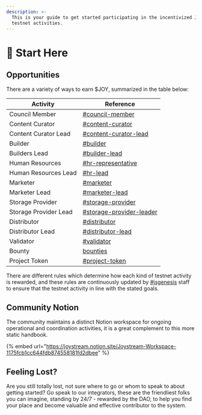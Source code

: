 ```yaml
---
description: >-
  This is your guide to get started participating in the incentivized Joystream
  testnet activities.
---
```


# 🎯 Start Here

## Opportunities

There are a variety of ways to earn $JOY, summarized in the table below:

| Activity              | Reference                                                                         |
| --------------------- | --------------------------------------------------------------------------------- |
| Council Member        | [#council-member](system/council.md#council-member "mention")                     |
| Content Curator       | [#content-curator](system/content-directory/#content-curator "mention")           |
| Content Curator Lead  | [#content-curator-lead](system/content-directory/#content-curator-lead "mention") |
| Builder               | [#builder](system/builders.md#builder "mention")                                  |
| Builders Lead         | [#builder-lead](system/builders.md#builder-lead "mention")                        |
| Human Resources       | [#hr-representative](system/human-resources.md#hr-representative "mention")       |
| Human Resources Lead  | [#hr-lead](system/human-resources.md#hr-lead "mention")                           |
| Marketer              | [#marketer](system/marketers.md#marketer "mention")                               |
| Marketer Lead         | [#marketer-lead](system/marketers.md#marketer-lead "mention")                     |
| Storage Provider      | [#storage-provider](system/storage/#storage-provider "mention")                   |
| Storage Provider Lead | [#storage-provider-leader](system/storage/#storage-provider-leader "mention")     |
| Distributor           | [#distributor](system/storage/#distributor "mention")                             |
| Distributor Lead      | [#distributor-lead](system/storage/#distributor-lead "mention")                   |
| Validator             | [#validator](system/validation.md#validator "mention")                            |
| Bounty                | [bounties](system/bounties/ "mention")                                            |
| Project Token         | [#project-token](system/projectToken/ "mention")                                  |

There are different rules which determine how each kind of testnet activity is rewarded, and these rules are continuously updated by [#jsgenesis](glossary.md#jsgenesis "mention") staff to ensure that the testnet activity in line with the stated goals.

## Community Notion

The community maintains a distinct Notion workspace for ongoing operational and coordination activities, it is a great complement to this more static handbook.

{% embed url="https://joystream.notion.site/Joystream-Workspace-1175fcb1cc644fdb874558181fd2dbee" %}

## Feeling Lost?

Are you still totally lost, not sure where to go or whom to speak to about getting started? Go speak to our integrators, these are the friendliest folks you can imagine, standing by 24/7 - rewarded by the DAO, to help you find your place and become valuable and effective contributor to the system.
